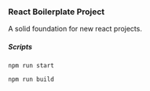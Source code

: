 ### React Boilerplate Project
A solid foundation for new react projects.
##### Scripts
``
npm run start
``


``
npm run build
``
